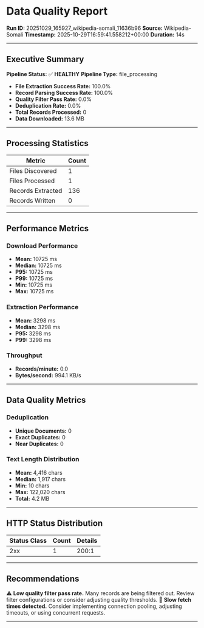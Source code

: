 # Data Quality Report

**Run ID:** 20251029_165927_wikipedia-somali_11636b96
**Source:** Wikipedia-Somali
**Timestamp:** 2025-10-29T16:59:41.558212+00:00
**Duration:** 14s

---

## Executive Summary

**Pipeline Status:** ✅ **HEALTHY**
**Pipeline Type:** file_processing

- **File Extraction Success Rate:** 100.0%
- **Record Parsing Success Rate:** 100.0%
- **Quality Filter Pass Rate:** 0.0%
- **Deduplication Rate:** 0.0%
- **Total Records Processed:** 0
- **Data Downloaded:** 13.6 MB

---

## Processing Statistics

| Metric | Count |
|--------|-------|
| Files Discovered | 1 |
| Files Processed | 1 |
| Records Extracted | 136 |
| Records Written | 0 |

---

## Performance Metrics

### Download Performance

- **Mean:** 10725 ms
- **Median:** 10725 ms
- **P95:** 10725 ms
- **P99:** 10725 ms
- **Min:** 10725 ms
- **Max:** 10725 ms

### Extraction Performance

- **Mean:** 3298 ms
- **Median:** 3298 ms
- **P95:** 3298 ms
- **P99:** 3298 ms

### Throughput

- **Records/minute:** 0.0
- **Bytes/second:** 994.1 KB/s

---

## Data Quality Metrics

### Deduplication

- **Unique Documents:** 0
- **Exact Duplicates:** 0
- **Near Duplicates:** 0

### Text Length Distribution

- **Mean:** 4,416 chars
- **Median:** 1,917 chars
- **Min:** 10 chars
- **Max:** 122,020 chars
- **Total:** 4.2 MB

---

## HTTP Status Distribution

| Status Class | Count | Details |
|--------------|-------|---------|
| 2xx | 1 | 200:1 |

---

## Recommendations

⚠️ **Low quality filter pass rate.** Many records are being filtered out. Review filter configurations or consider adjusting quality thresholds.
🐢 **Slow fetch times detected.** Consider implementing connection pooling, adjusting timeouts, or using concurrent requests.

---
